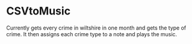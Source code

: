# CSVtoMusic
Currently gets every crime in wiltshire in one month and gets the type of crime.
It then assigns each crime type to a note and plays the music.

